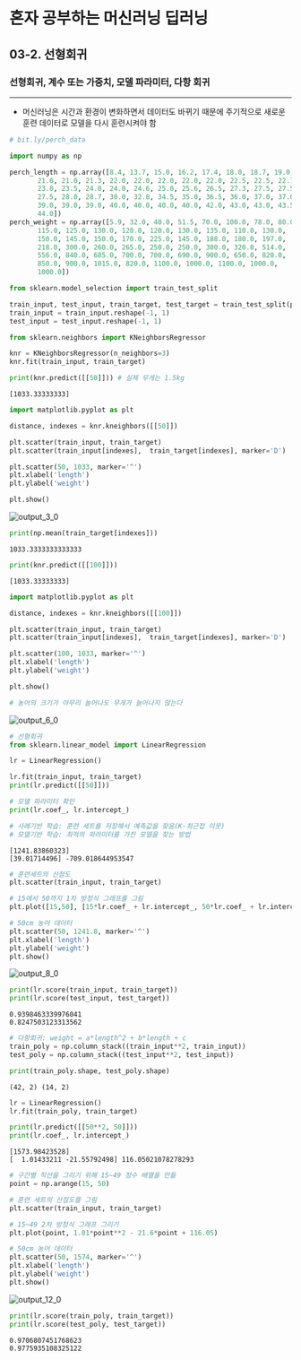 # 혼자 공부하는 머신러닝 딥러닝
## 03-2. 선형회귀
### 선형회귀, 계수 또는 가중치, 모델 파라미터, 다항 회귀

---
* 머신러닝은 시간과 환경이 변화하면서 데이터도 바뀌기 때문에 주기적으로 새로운 훈련 데이터로 모델을 다시 훈련시켜야 함


```python
# bit.ly/perch_data

import numpy as np 

perch_length = np.array([8.4, 13.7, 15.0, 16.2, 17.4, 18.0, 18.7, 19.0, 19.6, 20.0, 21.0,
       21.0, 21.0, 21.3, 22.0, 22.0, 22.0, 22.0, 22.0, 22.5, 22.5, 22.7,
       23.0, 23.5, 24.0, 24.0, 24.6, 25.0, 25.6, 26.5, 27.3, 27.5, 27.5,
       27.5, 28.0, 28.7, 30.0, 32.8, 34.5, 35.0, 36.5, 36.0, 37.0, 37.0,
       39.0, 39.0, 39.0, 40.0, 40.0, 40.0, 40.0, 42.0, 43.0, 43.0, 43.5,
       44.0])
perch_weight = np.array([5.9, 32.0, 40.0, 51.5, 70.0, 100.0, 78.0, 80.0, 85.0, 85.0, 110.0,
       115.0, 125.0, 130.0, 120.0, 120.0, 130.0, 135.0, 110.0, 130.0,
       150.0, 145.0, 150.0, 170.0, 225.0, 145.0, 188.0, 180.0, 197.0,
       218.0, 300.0, 260.0, 265.0, 250.0, 250.0, 300.0, 320.0, 514.0,
       556.0, 840.0, 685.0, 700.0, 700.0, 690.0, 900.0, 650.0, 820.0,
       850.0, 900.0, 1015.0, 820.0, 1100.0, 1000.0, 1100.0, 1000.0,
       1000.0])
```


```python
from sklearn.model_selection import train_test_split

train_input, test_input, train_target, test_target = train_test_split(perch_length, perch_weight, random_state=42)
train_input = train_input.reshape(-1, 1)
test_input = test_input.reshape(-1, 1)

from sklearn.neighbors import KNeighborsRegressor

knr = KNeighborsRegressor(n_neighbors=3)
knr.fit(train_input, train_target)

print(knr.predict([[50]])) # 실제 무게는 1.5kg
```

    [1033.33333333]



```python
import matplotlib.pyplot as plt 

distance, indexes = knr.kneighbors([[50]])

plt.scatter(train_input, train_target)
plt.scatter(train_input[indexes],  train_target[indexes], marker='D')

plt.scatter(50, 1033, marker='^')
plt.xlabel('length')
plt.ylabel('weight')

plt.show()
```

![output_3_0](https://user-images.githubusercontent.com/52664532/166836246-c29c0a7f-0c5f-4357-8d3f-1f9d219b0434.png)

    



```python
print(np.mean(train_target[indexes]))
```

    1033.3333333333333



```python
print(knr.predict([[100]]))
```

    [1033.33333333]



```python
import matplotlib.pyplot as plt 

distance, indexes = knr.kneighbors([[100]])

plt.scatter(train_input, train_target)
plt.scatter(train_input[indexes],  train_target[indexes], marker='D')

plt.scatter(100, 1033, marker='^')
plt.xlabel('length')
plt.ylabel('weight')

plt.show()

# 농어의 크기가 아무리 늘어나도 무게가 늘어나지 않는다
```


![output_6_0](https://user-images.githubusercontent.com/52664532/166836289-a3d194be-353b-4ba2-b7aa-1251f15cbc43.png)

    



```python
# 선형회귀
from sklearn.linear_model import LinearRegression

lr = LinearRegression()

lr.fit(train_input, train_target)
print(lr.predict([[50]]))

# 모델 파라미터 확인
print(lr.coef_, lr.intercept_)

# 사례기반 학습: 훈련 세트를 저장해서 예측값을 찾음(K-최근접 이웃)
# 모델기반 학습: 최적의 파라미터를 가진 모델을 찾는 방법
```

    [1241.83860323]
    [39.01714496] -709.018644953547



```python
# 훈련세트의 산점도
plt.scatter(train_input, train_target)

# 15에서 50까지 1차 방정식 그래프를 그림
plt.plot([15,50], [15*lr.coef_ + lr.intercept_, 50*lr.coef_ + lr.intercept_])

# 50cm 농어 데이터
plt.scatter(50, 1241.8, marker='^')
plt.xlabel('length')
plt.ylabel('weight')
plt.show()
```


![output_8_0](https://user-images.githubusercontent.com/52664532/166836317-35b75422-c215-4091-9755-de04fb9aac79.png)



```python
print(lr.score(train_input, train_target))
print(lr.score(test_input, test_target))
```

    0.9398463339976041
    0.8247503123313562



```python
# 다항회귀: weight = a*length^2 + b*length + c
train_poly = np.column_stack((train_input**2, train_input))
test_poly = np.column_stack((test_input**2, test_input))

print(train_poly.shape, test_poly.shape)
```

    (42, 2) (14, 2)



```python
lr = LinearRegression()
lr.fit(train_poly, train_target)

print(lr.predict([[50**2, 50]]))
print(lr.coef_, lr.intercept_)
```

    [1573.98423528]
    [  1.01433211 -21.55792498] 116.05021078278293



```python
# 구간별 직선을 그리기 위해 15~49 정수 배열을 만듦
point = np.arange(15, 50)

# 훈련 세트의 산점도를 그림
plt.scatter(train_input, train_target)

# 15~49 2차 방정식 그래프 그리기
plt.plot(point, 1.01*point**2 - 21.6*point + 116.05)

# 50cm 농어 데이터
plt.scatter(50, 1574, marker='^')
plt.xlabel('length')
plt.ylabel('weight')
plt.show()
```


![output_12_0](https://user-images.githubusercontent.com/52664532/166836349-bf947d6c-9aea-4a72-a2ef-ee1c2ea12be9.png)



```python
print(lr.score(train_poly, train_target))
print(lr.score(test_poly, test_target))
```

    0.9706807451768623
    0.9775935108325122

